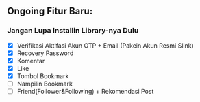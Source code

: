 ## Ongoing Fitur Baru:
### Jangan Lupa Installin Library-nya Dulu
- [x] Verifikasi Aktifasi Akun OTP + Email (Pakein Akun Resmi Slink)
- [x] Recovery Password
- [x] Komentar
- [x] Like
- [x] Tombol Bookmark
- [ ] Nampilin Bookmark
- [ ] Friend(Follower&Following) + Rekomendasi Post
